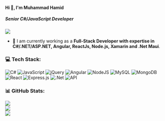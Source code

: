 #### Hi 👋, I'm Muhammad Hamid
##### **Senior C#/JavaScript Developer**

[![](https://visitcount.itsvg.in/api?id=mughalhamid&icon=0&color=9)](https://visitcount.itsvg.in)

- 🔭 I am currently working as a **Full-Stack Developer with expertise in C#/.NET/ASP.NET, Angular, ReactJs, Node.js, Xamarin and .Net Maui**.

### 💻 Tech Stack:
![C#](https://img.shields.io/badge/c%23-%23239120.svg?style=flat&logo=c-sharp&logoColor=white) ![JavaScript](https://img.shields.io/badge/javascript-%23323330.svg?style=flat&logo=javascript&logoColor=%23F7DF1E) ![jQuery](https://img.shields.io/badge/jquery-%230769AD.svg?style=flat&logo=jquery&logoColor=white) ![Angular](https://img.shields.io/badge/angular-%23DD0031.svg?style=flat&logo=angular&logoColor=white) ![NodeJS](https://img.shields.io/badge/node.js-6DA55F?style=flat&logo=node.js&logoColor=white) ![MySQL](https://img.shields.io/badge/mysql-%2300f.svg?style=flat&logo=mysql&logoColor=white) ![MongoDB](https://img.shields.io/badge/MongoDB-%234ea94b.svg?style=flat&logo=mongodb&logoColor=white) ![React](https://img.shields.io/badge/react-%2320232a.svg?style=flat&logo=react&logoColor=%2361DAFB) ![Express.js](https://img.shields.io/badge/express.js-%23404d59.svg?style=flat&logo=express&logoColor=%2361DAFB) ![.Net](https://img.shields.io/badge/.NET-5C2D91?style=flat&logo=.net&logoColor=white) ![API](https://img.shields.io/badge/API-005571?style=flat&logo=api)

### 📊 GitHub Stats:
![](https://github-readme-stats.vercel.app/api/top-langs/?username=mughalhamid&theme=radical&hide_border=false&include_all_commits=false&count_private=false&layout=compact)<br/>
![](https://github-readme-stats.vercel.app/api?username=mughalhamid&theme=radical&hide_border=false&include_all_commits=false&count_private=false)<br/>
![](https://github-readme-streak-stats.herokuapp.com/?user=mughalhamid&theme=radical&hide_border=false)<br/>
